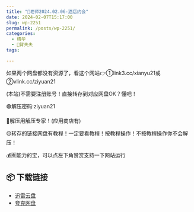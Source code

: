 ```yaml
---
title: "🌸老师2024.02.06-酒店约会"
date: 2024-02-07T15:17:00
slug: wp-2251
permalink: /posts/wp-2251/
categories:
  - 精华
  - 🌸臂夫夫
tags:

---
```


如果两个网盘都没有资源了，看这个网站👉①link3.cc/xianyu21或②vlink.cc/ziyuan21

(本站)不需要注册账号！直接转存到对应网盘OK？懂吧！

🟢解压密码:ziyuan21

🔵解压用解压专家！(应用商店有)

🟡转存的链接网盘有教程！一定要看教程！按教程操作！不按教程操作你不会解压！

💰🈶能力的宝，可以点左下角赞赏支持一下网站运行

## 📦 下载链接
- [迅雷云盘](https://blziyuan21.com/pay-download/2251?key=a3fb803d18&down_id=0)
- [夸克网盘](https://blziyuan21.com/pay-download/2251?key=a3fb803d18&down_id=1)

